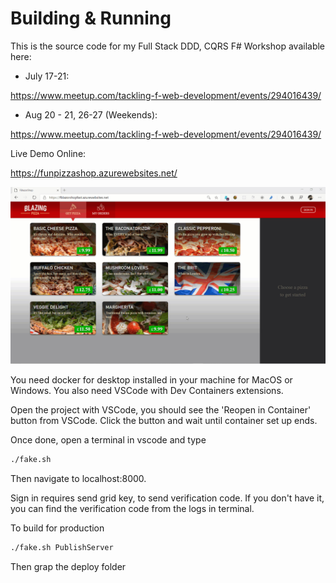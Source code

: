 # Building & Running


This is the source code for my Full Stack DDD, CQRS F# Workshop available here:

* July 17-21:

https://www.meetup.com/tackling-f-web-development/events/294016439/

* Aug 20 - 21, 26-27 (Weekends):

https://www.meetup.com/tackling-f-web-development/events/294016439/

Live Demo Online:


https://funpizzashop.azurewebsites.net/

![](https://raw.githubusercontent.com/OnurGumus/FunPizzaShop/main/funpizzashop.gif)


You need docker for desktop installed in your machine for MacOS or Windows. 
You also need VSCode with Dev Containers extensions.

Open the project with VSCode, you should see the 'Reopen in Container' button from VSCode. Click the button and wait until container set up ends.

Once done, open a terminal in vscode and type

``` bash
./fake.sh
```

Then navigate to localhost:8000.


Sign in requires send grid key, to send verification code. If you don't have it, you can find the verification code from the logs in terminal.

To build for production 

``` bash
./fake.sh PublishServer
```
Then grap the deploy folder
